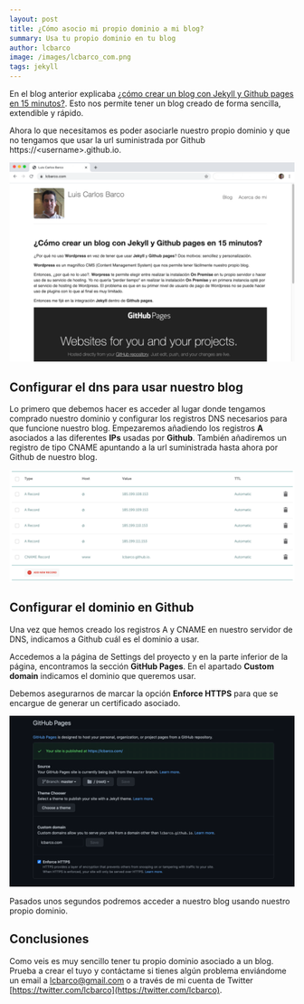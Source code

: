 ```yaml
---
layout: post
title: ¿Cómo asocio mi propio dominio a mi blog?
summary: Usa tu propio dominio en tu blog
author: lcbarco
image: /images/lcbarco_com.png
tags: jekyll
---
```


En el blog anterior explicaba [¿cómo crear un blog con Jekyll y Github pages en 15 minutos?](/2020/11/22/Como-crear-un-blog-con-Jekyll-y-Github-pages.html). Esto nos permite tener un blog creado de forma sencilla, extendible y rápido.

Ahora lo que necesitamos es poder asociarle nuestro propio dominio y que no tengamos que usar la url suministrada por Github https://\<username\>.github.io.

![lcbarco.com](/images/lcbarco_com.png)

<!--more-->

## Configurar el dns para usar nuestro blog
Lo primero que debemos hacer es acceder al lugar donde tengamos comprado nuestro dominio y configurar los registros DNS necesarios para que funcione nuestro blog. Empezaremos añadiendo los registros **A** asociados a las diferentes **IPs** usadas por **Github**. También añadiremos un registro de tipo CNAME apuntando a la url suministrada hasta ahora por Github de nuestro blog.

![Configuración de registros A y CNAME](/images/dns-setting.png)

## Configurar el dominio en Github

Una vez que hemos creado los registros A y CNAME en nuestro servidor de DNS, indicamos a Github cuál es el dominio a usar.

Accedemos a la página de Settings del proyecto y en la parte inferior de la página, encontramos la sección **GitHub Pages**. En el apartado **Custom domain** indicamos el dominio que queremos usar. 

Debemos asegurarnos de marcar la opción **Enforce HTTPS** para que se encargue de generar un certificado asociado.

![Configuración del dominio](/images/git-hub-pages-domain.png)

Pasados unos segundos podremos acceder a nuestro blog usando nuestro propio dominio.


## Conclusiones
Como veis es muy sencillo tener tu propio dominio asociado a un blog. Prueba a crear el tuyo y contáctame si tienes algún problema enviándome un email a [lcbarco@gmail.com](mailto:lcbarco@gmail.com) o a través de mi cuenta de Twitter [https://twitter.com/lcbarco](https://twitter.com/lcbarco).






